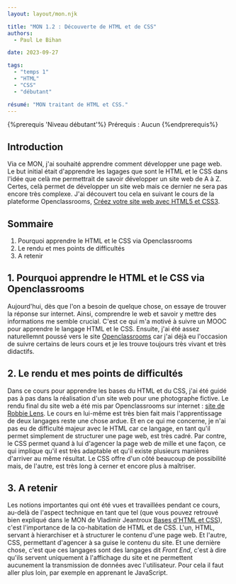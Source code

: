 ```yaml
---
layout: layout/mon.njk

title: "MON 1.2 : Découverte de HTML et de CSS"
authors:
  - Paul Le Bihan

date: 2023-09-27

tags: 
  - "temps 1"
  - "HTML"
  - "CSS"
  - "débutant"

résumé: "MON traitant de HTML et CSS."
---
```


{%prerequis 'Niveau débutant'%}
Prérequis : Aucun
{%endprerequis%}

## Introduction

Via ce MON, j'ai souhaité apprendre comment développer une page web. Le but initial était d'apprendre les lagages que sont le HTML et le CSS dans l'idée que celà me permettrait de savoir développer un site web de A à Z. Certes, celà permet de développer un site web mais ce dernier ne sera pas encore très complexe. J'ai découvert tou cela en suivant le cours de la plateforme Openclassrooms, [Créez votre site web avec HTML5 et CSS3](https://openclassrooms.com/fr/courses/1603881-creez-votre-site-web-avec-html5-et-css3). 

## Sommaire

1. Pourquoi apprendre le HTML et le CSS via Openclassrooms
2. Le rendu et mes points de difficultés
3. A retenir

## 1. Pourquoi apprendre le HTML et le CSS via Openclassrooms

Aujourd'hui, dès que l'on a besoin de quelque chose, on essaye de trouver la réponse sur internet. Ainsi, comprendre le web et savoir y mettre des informations me semble crucial. C'est ce qui m'a motivé à suivre un MOOC pour apprendre le langage HTML et le CSS. Ensuite, j'ai été assez naturellemnt poussé vers le site [Openclassrooms](https://openclassrooms.com/fr/) car j'ai déjà eu l'occasion de suivre certains de leurs cours et je les trouve toujours très vivant et très didactifs. 

## 2. Le rendu et mes points de difficultés

Dans ce cours pour apprendre les bases du HTML et du CSS, j'ai été guidé pas à pas dans la réalisation d'un site web pour une photographe fictive. Le rendu final du site web a été mis par Openclassrooms sur internet : [site de Robbie Lens](https://openclassrooms-student-center.github.io/1603881-creez-votre-site-web-avec-html5-et-css3/).
Le cours en lui-même est très bien fait mais l'apprentissage de deux langages reste une chose ardue. Et en ce qui me concerne, je n'ai pas eu de difficulté majeur avec le HTML car ce langage, en tant qu'il permet simplement de structurer une page web, est très cadré. Par contre, le CSS permet quand à lui d'agencer la page web de mille et une façon, ce qui implique qu'il est très adaptable et qu'il existe plusieurs manières d'arriver au même résultat. Le CSS offre d'un côté beaucoup de possibilité mais, de l'autre, est très long à cerner et encore plus à maîtriser.

## 3. A retenir

Les notions importantes qui ont été vues et travaillées pendant ce cours, au-delà de l'aspect technique en tant que tel (que vous pouvez retrouvé bien expliqué dans le MON de Vladimir Jeantroux [Bases d'HTML et CSS](../../../../2023-2024/Vladimir-Jeantroux/mon/temps-1-1/index.md)), c'est l'importance de la co-habitation de HTML et de CSS. L'un, HTML, servant à hierarchiser et à structurer le contenu d'une page web. Et l'autre, CSS, permettant d'agencer à sa guise le contenu du site. Et une dernière chose, c'est que ces langages sont des langages dit *Front End*, c'est à dire qu'ils servent uniquement à l'affichage du site et ne permettent aucunement la transmission de données avec l'utilisateur. Pour cela il faut aller plus loin, par exemple en apprenant le JavaScript. 